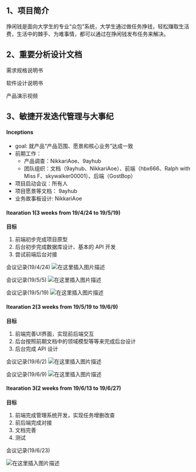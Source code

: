 ﻿## 1、项目简介
挣闲钱是面向大学生的专业“众包”系统，大学生通过做任务挣钱，轻松赚取生活费，生活中的棘手、为难事情，都可以通过在挣闲钱发布任务来解决。

## 2、重要分析设计文档

需求规格说明书

软件设计说明书

产品演示视频



## 3、敏捷开发迭代管理与大事纪
#### Inceptions
- goal: 就产品“产品范围、愿景和核心业务”达成一致
- 前期工作：
	- 产品调查：NikkariAoe、9ayhub
	- 团队组织：文档（9ayhub、NikkariAoe）、前端（hbx666、Ralph with Miss F、skywalker00001）、后端（GostBop）
- 项目启动会议：所有人
- 项目愿景等文档： 9ayhub
- 业务故事板设计: NikkariAoe

#### Itearation 1(3 weeks from 19/4/24 to 19/5/19)
**目标**

1. 前端初步完成项目原型
2. 后台初步完成数据库设计、基本的 API 开发
3. 尝试前端后台对接


会议记录(19/4/24)
![在这里插入图片描述](https://github.com/sysu620/sysu620/blob/master/meeting_records/%E4%BC%9A%E8%AE%AE%E8%AE%B0%E5%BD%95week2.png?raw=true)

会议记录(19/5/5)
![在这里插入图片描述](https://github.com/sysu620/sysu620/blob/master/meeting_records/%E5%B0%8F%E7%BB%84%E4%BC%9A%E8%AE%AE3%EF%BC%882019.5.5%EF%BC%89.png?raw=true)

会议记录(19/5/19)
![在这里插入图片描述](https://github.com/sysu620/sysu620/blob/master/meeting_records/2019.5.19.png?raw=true)


#### Itearation 2(3 weeks from 19/5/19 to 19/6/9)
**目标**
1. 前端完善UI界面，实现前后端交互
2. 后台按照前期文档中的领域模型等等来完成后台设计
3. 后台完成 API 设计

会议记录(19/6/2)
![在这里插入图片描述](https://github.com/sysu620/sysu620/blob/master/meeting_records/2019.6.2.png?raw=true)

会议记录(19/6/9)
![在这里插入图片描述](https://github.com/sysu620/sysu620/blob/master/meeting_records/2019.6.9.png?raw=true)



#### Itearation 3(2 weeks from 19/6/13 to 19/6/27)
**目标**
1. 前端完成管理系统开发，实现任务增删改查
2. 前后端完成对接
3. 文档完善
4.  测试


会议记录(19/6/23)

![在这里插入图片描述](https://github.com/sysu620/sysu620/blob/master/meeting_records/2019.6.23.png?raw=true)


